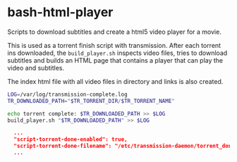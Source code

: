 # bash-html-player

Scripts to download subtitles and create a html5 video player for a movie.

This is used as a torrent finish script with transmission. After each torrent
ins downloaded, the `build_player.sh` inspects video files, tries to download
subtitles and builds an HTML page that contains a player that can play the
video and subtitles.

The index html file with all video files in directory and links is also
created.

```name=torrent_done.sh
LOG=/var/log/transmission-complete.log
TR_DOWNLOADED_PATH="$TR_TORRENT_DIR/$TR_TORRENT_NAME"

echo torrent complete: $TR_DOWNLOADED_PATH >> $LOG
build_player.sh "$TR_DOWNLOADED_PATH" >> $LOG
```



```name=settings.json
  ...
  "script-torrent-done-enabled": true,
  "script-torrent-done-filename": "/etc/transmission-daemon/torrent_done.sh",
  ...
```
